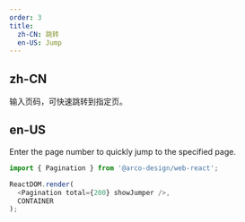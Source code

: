 ```yaml
---
order: 3
title:
  zh-CN: 跳转
  en-US: Jump
---
```


## zh-CN

输入页码，可快速跳转到指定页。

## en-US

Enter the page number to quickly jump to the specified page.

```js
import { Pagination } from '@arco-design/web-react';

ReactDOM.render(
  <Pagination total={200} showJumper />,
  CONTAINER
);
```
